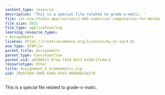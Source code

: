 ```yaml
---
content_type: resource
description: 'This is a special file related to grade-o-matic. '
file: /ol-ocw-studio-app/courses/2-086-numerical-computation-for-mechanical-engineers-spring-2013/29a5f1841095640393d1b068d623ecf9_Assignment_5_Gradeomatic.zip
file_size: 3631
file_type: application/zip
learning_resource_types:
- Assignments
license: https://creativecommons.org/licenses/by-nc-sa/4.0/
ocw_type: OCWFile
parent_title: Assignments
parent_type: CourseSection
parent_uid: ad2666c1-b7aa-741d-9a13-6cbbc1fc4ec3
resourcetype: Other
title: Assignment_5_Gradeomatic.zip
uid: 29a5f184-1095-6403-93d1-b068d623ecf9
---
```

This is a special file related to grade-o-matic. 